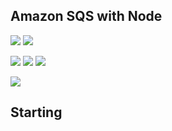 ## Amazon SQS with Node

![](https://img.shields.io/badge/OS-Windows-informational?style=flat&logo=windows&logoColor=white&color=0078D6)
![](https://img.shields.io/badge/IDE-Eclipse-informational?style=flat&logo=eclipse&logoColor=white&color=2C2255)


![](https://img.shields.io/badge/Framework-Spring-informational?style=flat&logo=Spring&logoColor=white&color=6DB33F)
![](https://img.shields.io/badge/Framework-Spring_Boot-informational?style=flat&logo=SpringBoot&logoColor=white&color=6DB33F)
![](https://img.shields.io/badge/Language-Java-informational?style=flat&logo=Java&logoColor=white&color=007396)

![](https://img.shields.io/badge/Author-Alejandro_Fuentes_|_fuentesra@hotmail.com-informational?style=flat&logoColor=white&color=4a4c4d)

## Starting